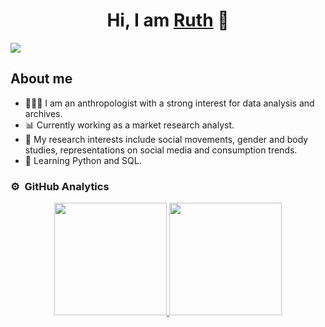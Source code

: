 <div align="center">
<h1 align="center">Hi, I am <a href="[https://ruthchp.github.io/]">Ruth</a> 🌷</h1>
</div>
<img src="https://imgur.com/AI8aBX3.png">

## About me

- 👩🏽‍💻 I am an anthropologist with a strong interest for data analysis and archives.
- 📊 Currently working as a market research analyst.
- 🔭 My research interests include social movements, gender and body studies, representations on social media and consumption trends.
- 🤖 Learning Python and SQL.

### ⚙️ &nbsp;GitHub Analytics

<p align="center">
<a href="https://github.com/ruthchp">
  <img height="180em" src="https://github-readme-stats-eight-theta.vercel.app/api?username=ruthchp&show_icons=true&theme=algolia&include_all_commits=true&count_private=true"/>
  <img height="180em" src="https://github-readme-stats-eight-theta.vercel.app/api/top-langs/?username=ruthchp&layout=compact&langs_count=8&theme=algolia"/>
</a>
</p>
